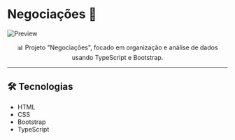 # Negociações 💼

![Preview](https://github.com/user-attachments/assets/f6253884-b520-468e-b0a1-5c3ff34ec5c2)

<p align="center">📊 Projeto "Negociações", focado em organização e análise de dados usando TypeScript e Bootstrap.</p>

---

## 🛠 Tecnologias
- HTML
- CSS
- Bootstrap
- TypeScript
